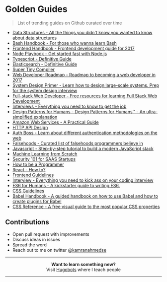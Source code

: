 # Golden Guides
> List of trending guides on Github curated over time

- [Data Structures - All the things you didn't know you wanted to know about data structures](https://github.com/thejameskyle/itsy-bitsy-data-structures)
- [Bash Handbook - For those who wanna learn Bash](https://github.com/denysdovhan/bash-handbook)
- [Frontend Handbook - Frontend development guide for 2017](https://github.com/FrontendMasters/front-end-handbook-2017)
- [Node Playbook - Get started fast with Node.js](https://github.com/HiFaraz/node-playbook)
- [Typescript - Definitive Guide](https://github.com/basarat/typescript-book)
- [Elasticsearch - Definitive Guide](https://github.com/elastic/elasticsearch-definitive-guide)
- [Super Tiny Compiler](https://github.com/thejameskyle/the-super-tiny-compiler)
- [Web Developer Roadmap - Roadmap to becoming a web developer in 2017](https://github.com/kamranahmedse/developer-roadmap)
- [System Design Primer - Learn how to design large-scale systems. Prep for the system design interview](https://github.com/donnemartin/system-design-primer)
- [Full-stack Web Developer - Free resources for learning Full Stack Web Development](https://github.com/bmorelli25/Become-A-Full-Stack-Web-Developer)
- [Interviews - Everything you need to know to get the job](https://github.com/kdn251/interviews)
- [Design Patterns for Humans - Design Patterns for Humans™ - An ultra-simplified explanation](https://github.com/kamranahmedse/design-patterns-for-humans)
- [Amazon Web Services - A Practical Guide](https://github.com/open-guides/og-aws)
- [HTTP API Design](https://github.com/interagent/http-api-design)
- [Auth Boss - Learn about different authentication methodologies on the web](https://github.com/teesloane/Auth-Boss)
- [Falsehoods - Curated list of falsehoods programmers believe in](https://github.com/kdeldycke/awesome-falsehood)
- [Javascript - Step-by-step tutorial to build a modern JavaScript stack](https://github.com/verekia/js-stack-from-scratch)
- [Machine Learning from Scratch](https://github.com/eriklindernoren/ML-From-Scratch)
- [Security 101 for SAAS Startups](https://github.com/forter/security-101-for-saas-startups)
- [How to be a Programmer](https://github.com/braydie/HowToBeAProgrammer)
- [React - How to?](https://github.com/petehunt/react-howto)
- [Frontend Guidelines](https://github.com/bendc/frontend-guidelines)
- [Interview - Everything you need to kick ass on your coding interview](https://github.com/andreis/interview)
- [ES6 for Humans - A kickstarter guide to writing ES6.](https://github.com/metagrover/ES6-for-humans)
- [CSS Guidelines](https://github.com/csswizardry/CSS-Guidelines)
- [Babel Handbook - A guided handbook on how to use Babel and how to create plugins for Babel](https://github.com/thejameskyle/babel-handbook)
- [CSS Reference - A free visual guide to the most popular CSS properties](https://github.com/jgthms/css-reference)

## Contributions

- Open pull request with improvements
- Discuss ideas in issues
- Spread the word
- Reach out to me on twitter [@kamranahmedse](http://twitter.com/kamranahmedse)

***

<p align="center"><b> Want to learn something new?</b><br>Visit <a href="http://hugobots.com">Hugobots</a> where I teach people</p>

***
